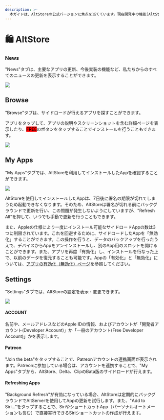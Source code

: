 ```yaml
---
description: >-
  本ガイドは、AltStoreの公式バージョンに焦点を当てています。現在開発中の機能(AltStoreにサードパーティーのソースを追加する機能)は、Patronsのベータ版でのみ利用可能であり、これらの機能についてはここから読むことができます。
---
```


# 🛍 AltStore

### News

"News"タブは、主要なアプリの更新、今後実装の機能など、私たちからのすべてのニュースの更新を表示することができます。

![](<../.gitbook/assets/image (1) (1).png>)

## Browse

"Browse"タブは、サイドロードが行えるアプリを探すことができます。

アプリをタップして、アプリの説明やスクリーンショットを含む詳細ページを表示したり、<mark style="background-color:red;">FREE</mark>のボタンをタップすることでインストールを行うこともできます。

![](<../.gitbook/assets/image (1) (1) (1) (1).png>)

## My Apps

"My Apps"タブでは、AltStoreを利用してインストールしたAppを確認することができます。

![](<../.gitbook/assets/image (1) (1) (1).png>)

AltStoreを使用してインストールしたAppは、7日後に署名の期限が切れてしまうため起動できなくなります。そのため、AltStoreは署名が切れる前にバックグラウンドで更新を行い、この問題が発生しないようにしていますが、"Refresh All"を押して、いつでも手動で更新を行うこともできます。

また、Appleの仕様により一度にインストール可能なサイドロードAppの数は3つに制限されています。これを回避するために、サイドロードしたAppを「無効化」することができます。この操作を行うと、データのバックアップを行ったうえで、デバイスからAppをアンインストールし、別のApp用のスロットを開けることができます。また、アプリを再度「有効化」し、インストールを行なった上で、以前のデータを復元することも可能です。Appの「有効化」と「無効化」については、[アプリの有効化（無効化）ページ](appno.md)を参照してください。

## Settings

"Settings"タブでは、AltStoreの設定を表示・変更できます。

![](<../.gitbook/assets/image (1).png>)

#### ACCOUNT

名前や、メールアドレスなどのApple IDの情報、およびアカウントが「開発者アカウント(Developer Account)」か「一般のアカウント(Free Developer Account)」かを表示します。

#### Patreon

"Join the beta"をタップすることで、Patreonアカウントの連携画面が表示されます。Patreonに参加している場合は、アカウントを連携することで、"My Apps"タブから、AltStore、Delta、ClipのBata版のサイドロードが行えます。

#### Refreshing Apps

"Background Refresh"が有効になっている場合、AltStoreは定期的にバックグラウンドでAltServerを使用してAppの更新を試行します。また、"Add to Siri..."をタップすることで、SiriやショートカットApp（パーソナルオートメーションも含む）で直接実行できるSiriショートカットの作成が行えます。
